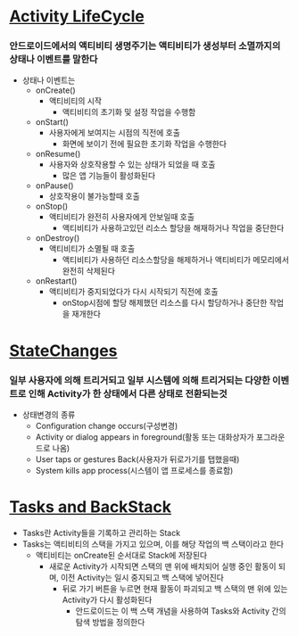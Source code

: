 # [Activity LifeCycle](Activity%20LifeCycle.md)

### 안드로이드에서의 액티비티 생명주기는 액티비티가 생성부터 소멸까지의 상태나 이벤트를 말한다

- 상태나 이벤트는
    - onCreate()
        - 액티비티의 시작
            - 액티비티의 초기화 및 설정 작업을 수행함
    - onStart()
        - 사용자에게 보여지는 시점의 직전에 호출
            - 화면에 보이기 전에 필요한 초기화 작업을 수행한다
    - onResume()
        - 사용자와 상호작용할 수 있는 상태가 되었을 때 호출
            - 많은 앱 기능들이 활성화된다
    - onPause()
        - 상호작용이 불가능할때 호출
    - onStop()
        - 액티비티가 완전히 사용자에게 안보일때 호출
            - 액티비티가 사용하고있던 리소스 할당을 해재하거나 작업을 중단한다
    - onDestroy()
        - 액티비티가 소멸될 때 호출
            - 액티비티가 사용하던 리소스할당을 해제하거나 액티비티가 메모리에서 완전히 삭제된다
    - onRestart()
        - 액티비티가 중지되었다가 다시 시작되기 직전에 호출
            - onStop시점에 할당 해제했던 리소스를 다시 할당하거나 중단한 작업을 재개한다

# [StateChanges](StateChanges.md)

### 일부 사용자에 의해 트리거되고 일부 시스템에 의해 트리거되는 다양한 이벤트로 인해 Activity가 한 상태에서 다른 상태로 전환되는것

- 상태변경의 종류
    - Configuration change occurs(구성변경)
    - Activity or dialog appears in foreground(활동 또는 대화상자가 포그라운드로 나옴)
    - User taps or gestures Back(사용자가 뒤로가기를 탭했을때)
    - System kills app process(시스템이 앱 프로세스를 종료함)

# [Tasks and BackStack](Tasks%20and%20BackStack.md)

- Tasks란 Activity들을 기록하고 관리하는 Stack
- Tasks는 액티비티의 스택을 가지고 있으며, 이를 해당 작업의 백 스택이라고 한다
  - 액티비티는 onCreate된 순서대로 Stack에 저장된다
    - 새로운 Activity가 시작되면 스택의 맨 위에 배치되어 실행 중인 활동이 되며, 이전 Activity는 일시 중지되고 백 스택에 넣어진다
      - 뒤로 가기 버튼을 누르면 현재 활동이 파괴되고 백 스택의 맨 위에 있는 Activity가 다시 활성화된다
        - 안드로이드는 이 백 스택 개념을 사용하여 Tasks와 Activity 간의 탐색 방법을 정의한다